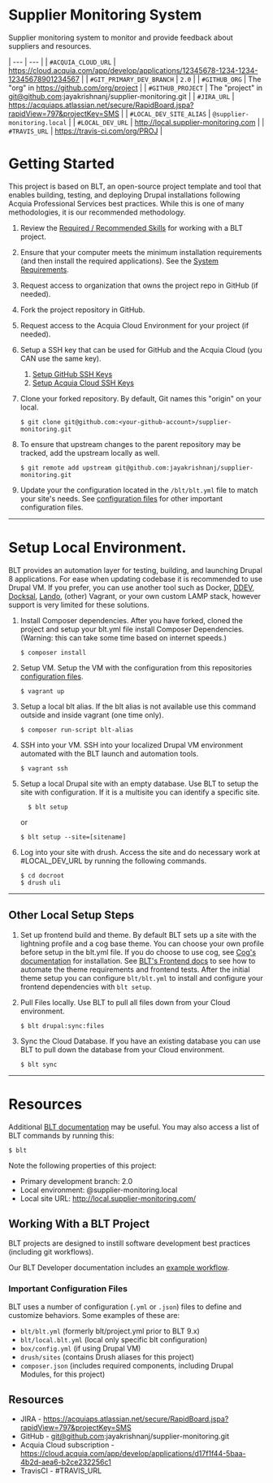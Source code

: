 # Supplier Monitoring System

Supplier monitoring system to monitor and provide feedback about suppliers and resources.

| --- | --- |
| `#ACQUIA_CLOUD_URL` | https://cloud.acquia.com/app/develop/applications/12345678-1234-1234-12345678901234567 |
| `#GIT_PRIMARY_DEV_BRANCH` | `2.0` |
| `#GITHUB_ORG` | The "org" in https://github.com/org/project |
| `#GITHUB_PROJECT` | The "project" in git@github.com:jayakrishnanj/supplier-monitoring.git |
| `#JIRA_URL` | https://acquiaps.atlassian.net/secure/RapidBoard.jspa?rapidView=797&projectKey=SMS |
| `#LOCAL_DEV_SITE_ALIAS` | `@supplier-monitoring.local` |
| `#LOCAL_DEV_URL` | http://local.supplier-monitoring.com |
| `#TRAVIS_URL` | https://travis-ci.com/org/PROJ |

# Getting Started

This project is based on BLT, an open-source project template and tool that enables building, testing, and deploying Drupal installations following Acquia Professional Services best practices. While this is one of many methodologies, it is our recommended methodology. 

1. Review the [Required / Recommended Skills](http://blt.readthedocs.io/en/latest/readme/skills) for working with a BLT project.
2. Ensure that your computer meets the minimum installation requirements (and then install the required applications). See the [System Requirements](http://blt.readthedocs.io/en/latest/INSTALL/#system-requirements).
3. Request access to organization that owns the project repo in GitHub (if needed).
4. Fork the project repository in GitHub.
5. Request access to the Acquia Cloud Environment for your project (if needed).
6. Setup a SSH key that can be used for GitHub and the Acquia Cloud (you CAN use the same key).
    1. [Setup GitHub SSH Keys](https://help.github.com/articles/adding-a-new-ssh-key-to-your-github-account/)
    2. [Setup Acquia Cloud SSH Keys](https://docs.acquia.com/acquia-cloud/ssh/generate)
7. Clone your forked repository. By default, Git names this "origin" on your local.
    ```
    $ git clone git@github.com:<your-github-account>/supplier-monitoring.git
    ```
8. To ensure that upstream changes to the parent repository may be tracked, add the upstream locally as well.
    ```
    $ git remote add upstream git@github.com:jayakrishnanj/supplier-monitoring.git
    ```

9. Update your the configuration located in the `/blt/blt.yml` file to match your site's needs. See [configuration files](#important-configuration-files) for other important configuration files.


----
# Setup Local Environment.

BLT provides an automation layer for testing, building, and launching Drupal 8 applications. For ease when updating codebase it is recommended to use  Drupal VM. If you prefer, you can use another tool such as Docker, [DDEV](https://blt.readthedocs.io/en/latest/alternative-environment-tips/ddev.md), [Docksal](https://blt.readthedocs.io/en/latest/alternative-environment-tips/docksal.md), [Lando](https://blt.readthedocs.io/en/latest/alternative-environment-tips/lando.md), (other) Vagrant, or your own custom LAMP stack, however support is very limited for these solutions.
1. Install Composer dependencies.
After you have forked, cloned the project and setup your blt.yml file install Composer Dependencies. (Warning: this can take some time based on internet speeds.)
    ```
    $ composer install
    ```
2. Setup VM.
Setup the VM with the configuration from this repositories [configuration files](#important-configuration-files).

    ```
    $ vagrant up
    ```

3. Setup a local blt alias.
If the blt alias is not available use this command outside and inside vagrant (one time only).
    ```
    $ composer run-script blt-alias
    ```

4. SSH into your VM.
SSH into your localized Drupal VM environment automated with the BLT launch and automation tools.
    ```
    $ vagrant ssh
    ```

5. Setup a local Drupal site with an empty database.
Use BLT to setup the site with configuration.  If it is a multisite you can identify a specific site.
   ```
     $ blt setup
    ```
   or
   ```
   $ blt setup --site=[sitename]
   ```

6. Log into your site with drush.
Access the site and do necessary work at #LOCAL_DEV_URL by running the following commands.
    ```
    $ cd docroot
    $ drush uli
    ```

---
## Other Local Setup Steps

1. Set up frontend build and theme.
By default BLT sets up a site with the lightning profile and a cog base theme. You can choose your own profile before setup in the blt.yml file. If you do choose to use cog, see [Cog's documentation](https://github.com/acquia-pso/cog/blob/8.x-1.x/STARTERKIT/README.md#create-cog-sub-theme) for installation.
See [BLT's Frontend docs](https://blt.readthedocs.io/en/latest/frontend/) to see how to automate the theme requirements and frontend tests.
After the initial theme setup you can configure `blt/blt.yml` to install and configure your frontend dependencies with `blt setup`.

2. Pull Files locally.
Use BLT to pull all files down from your Cloud environment.

   ```
   $ blt drupal:sync:files
   ```

3. Sync the Cloud Database.
If you have an existing database you can use BLT to pull down the database from your Cloud environment.
   ```
   $ blt sync
   ```


---

# Resources 

Additional [BLT documentation](https://docs.acquia.com/blt/) may be useful. You may also access a list of BLT commands by running this:
```
$ blt
``` 

Note the following properties of this project:
* Primary development branch: 2.0
* Local environment: @supplier-monitoring.local
* Local site URL: http://local.supplier-monitoring.com/

## Working With a BLT Project

BLT projects are designed to instill software development best practices (including git workflows). 

Our BLT Developer documentation includes an [example workflow](http://blt.readthedocs.io/en/latest/readme/dev-workflow/#workflow-example-local-development).

### Important Configuration Files

BLT uses a number of configuration (`.yml` or `.json`) files to define and customize behaviors. Some examples of these are:

* `blt/blt.yml` (formerly blt/project.yml prior to BLT 9.x)
* `blt/local.blt.yml` (local only specific blt configuration)
* `box/config.yml` (if using Drupal VM)
* `drush/sites` (contains Drush aliases for this project)
* `composer.json` (includes required components, including Drupal Modules, for this project)

## Resources

* JIRA - https://acquiaps.atlassian.net/secure/RapidBoard.jspa?rapidView=797&projectKey=SMS
* GitHub - git@github.com:jayakrishnanj/supplier-monitoring.git
* Acquia Cloud subscription - https://cloud.acquia.com/app/develop/applications/d17f1f44-5baa-4b2d-aea6-b2ce232256c1
* TravisCI - #TRAVIS_URL
